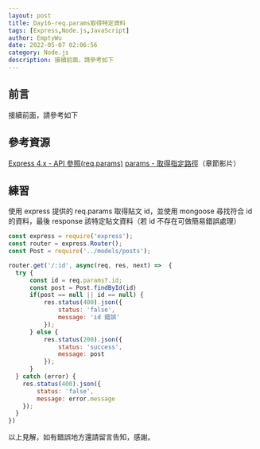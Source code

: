 ```yaml
---
layout: post
title: Day16-req.params取得特定資料
tags: [Express,Node.js,JavaScript]
author: EmptyWu
date: 2022-05-07 02:06:56
category: Node.js
description: 接續前面，請參考如下
---
```



## 前言
接續前面，請參考如下
<!--more-->

## 參考資源
[Express 4.x - API 參照(req.params)](https://expressjs.com/zh-tw/api.html#req.params)
[params - 取得指定路徑](https://courses.hexschool.com/courses/1670869/lectures/39299605)（章節影片）

## 練習

使用 express 提供的 req.params 取得貼文 id，並使用 mongoose 尋找符合 id 的資料，最後 response 該特定貼文資料（若 id 不存在可做簡易錯誤處理）
```javascript
const express = require('express');
const router = express.Router();
const Post = require('../models/posts');

router.get('/:id', async(req, res, next) =>  {
  try {
      const id = req.params?.id;
      const post = Post.findById(id)
      if(post == null || id == null) {
          res.status(400).json({
              status: 'false',
              message: 'id 錯誤'
          });
      } else {
          res.status(200).json({
              status: 'success',
              message: post
          });
      }
  } catch (error) {
    res.status(400).json({
        status: 'false',
        message: error.message
    });
  }
})
```

以上見解，如有錯誤地方還請留言告知，感謝。